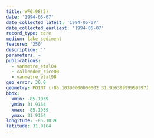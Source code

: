 ```yaml
---
title: WFG.98(3)
date: '1994-05-07'
date_collected_latest: '1994-05-07'
date_collected_earliest: '1994-05-07'
record_type: core
medium: lake_sediment
feature: '250'
description: ''
parameters: ~
publications:
  - vanmetre_etal04
  - callender_rice00
  - vanmetre_etal98
geo_error: 30.0
geometry: POINT (-85.10390000000002 31.91639999999997)
bbox:
  xmin: -85.1039
  ymin: 31.9164
  xmax: -85.1039
  ymax: 31.9164
longitude: -85.1039
latitude: 31.9164
---
```

